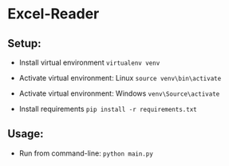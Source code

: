 Excel-Reader
====================================

Setup:
------

- Install virtual environment `virtualenv venv`

- Activate virtual environment: Linux `source venv\bin\activate`

- Activate virtual environment: Windows `venv\Source\activate`

- Install requirements `pip install -r requirements.txt`

Usage:
------

- Run from command-line: `python main.py`